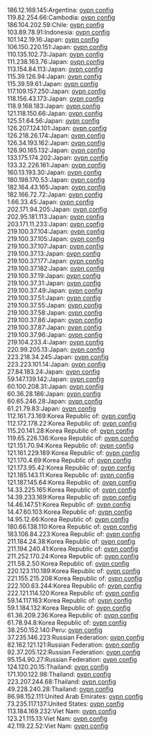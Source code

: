 186.12.169.145:Argentina: [ovpn config](vpn/186_12_169_145.ovpn)  
119.82.254.66:Cambodia: [ovpn config](vpn/119_82_254_66.ovpn)  
186.104.202.59:Chile: [ovpn config](vpn/186_104_202_59.ovpn)  
103.89.78.91:Indonesia: [ovpn config](vpn/103_89_78_91.ovpn)  
101.142.19.16:Japan: [ovpn config](vpn/101_142_19_16.ovpn)  
106.150.220.151:Japan: [ovpn config](vpn/106_150_220_151.ovpn)  
110.135.102.73:Japan: [ovpn config](vpn/110_135_102_73.ovpn)  
111.238.163.76:Japan: [ovpn config](vpn/111_238_163_76.ovpn)  
113.154.84.113:Japan: [ovpn config](vpn/113_154_84_113.ovpn)  
115.39.126.94:Japan: [ovpn config](vpn/115_39_126_94.ovpn)  
115.39.59.61:Japan: [ovpn config](vpn/115_39_59_61.ovpn)  
117.109.157.250:Japan: [ovpn config](vpn/117_109_157_250.ovpn)  
118.156.43.173:Japan: [ovpn config](vpn/118_156_43_173.ovpn)  
118.9.168.183:Japan: [ovpn config](vpn/118_9_168_183.ovpn)  
121.118.150.66:Japan: [ovpn config](vpn/121_118_150_66.ovpn)  
125.51.64.56:Japan: [ovpn config](vpn/125_51_64_56.ovpn)  
126.207.124.101:Japan: [ovpn config](vpn/126_207_124_101.ovpn)  
126.218.26.174:Japan: [ovpn config](vpn/126_218_26_174.ovpn)  
126.34.193.162:Japan: [ovpn config](vpn/126_34_193_162.ovpn)  
126.90.165.132:Japan: [ovpn config](vpn/126_90_165_132.ovpn)  
133.175.174.202:Japan: [ovpn config](vpn/133_175_174_202.ovpn)  
133.32.226.161:Japan: [ovpn config](vpn/133_32_226_161.ovpn)  
160.13.193.30:Japan: [ovpn config](vpn/160_13_193_30.ovpn)  
180.198.170.53:Japan: [ovpn config](vpn/180_198_170_53.ovpn)  
182.164.43.165:Japan: [ovpn config](vpn/182_164_43_165.ovpn)  
182.166.72.72:Japan: [ovpn config](vpn/182_166_72_72.ovpn)  
1.66.33.45:Japan: [ovpn config](vpn/1_66_33_45.ovpn)  
202.171.94.205:Japan: [ovpn config](vpn/202_171_94_205.ovpn)  
202.95.181.113:Japan: [ovpn config](vpn/202_95_181_113.ovpn)  
203.171.11.233:Japan: [ovpn config](vpn/203_171_11_233.ovpn)  
219.100.37.104:Japan: [ovpn config](vpn/219_100_37_104.ovpn)  
219.100.37.105:Japan: [ovpn config](vpn/219_100_37_105.ovpn)  
219.100.37.107:Japan: [ovpn config](vpn/219_100_37_107.ovpn)  
219.100.37.13:Japan: [ovpn config](vpn/219_100_37_13.ovpn)  
219.100.37.177:Japan: [ovpn config](vpn/219_100_37_177.ovpn)  
219.100.37.182:Japan: [ovpn config](vpn/219_100_37_182.ovpn)  
219.100.37.19:Japan: [ovpn config](vpn/219_100_37_19.ovpn)  
219.100.37.31:Japan: [ovpn config](vpn/219_100_37_31.ovpn)  
219.100.37.49:Japan: [ovpn config](vpn/219_100_37_49.ovpn)  
219.100.37.51:Japan: [ovpn config](vpn/219_100_37_51.ovpn)  
219.100.37.55:Japan: [ovpn config](vpn/219_100_37_55.ovpn)  
219.100.37.58:Japan: [ovpn config](vpn/219_100_37_58.ovpn)  
219.100.37.86:Japan: [ovpn config](vpn/219_100_37_86.ovpn)  
219.100.37.87:Japan: [ovpn config](vpn/219_100_37_87.ovpn)  
219.100.37.96:Japan: [ovpn config](vpn/219_100_37_96.ovpn)  
219.104.233.4:Japan: [ovpn config](vpn/219_104_233_4.ovpn)  
220.99.205.13:Japan: [ovpn config](vpn/220_99_205_13.ovpn)  
223.218.34.245:Japan: [ovpn config](vpn/223_218_34_245.ovpn)  
223.223.101.14:Japan: [ovpn config](vpn/223_223_101_14.ovpn)  
27.84.183.24:Japan: [ovpn config](vpn/27_84_183_24.ovpn)  
59.147.139.142:Japan: [ovpn config](vpn/59_147_139_142.ovpn)  
60.100.208.31:Japan: [ovpn config](vpn/60_100_208_31.ovpn)  
60.36.28.186:Japan: [ovpn config](vpn/60_36_28_186.ovpn)  
60.65.246.28:Japan: [ovpn config](vpn/60_65_246_28.ovpn)  
61.21.79.83:Japan: [ovpn config](vpn/61_21_79_83.ovpn)  
112.161.73.169:Korea Republic of: [ovpn config](vpn/112_161_73_169.ovpn)  
112.172.178.22:Korea Republic of: [ovpn config](vpn/112_172_178_22.ovpn)  
115.20.141.28:Korea Republic of: [ovpn config](vpn/115_20_141_28.ovpn)  
119.65.226.136:Korea Republic of: [ovpn config](vpn/119_65_226_136.ovpn)  
121.151.70.94:Korea Republic of: [ovpn config](vpn/121_151_70_94.ovpn)  
121.161.229.189:Korea Republic of: [ovpn config](vpn/121_161_229_189.ovpn)  
121.170.4.69:Korea Republic of: [ovpn config](vpn/121_170_4_69.ovpn)  
121.173.95.42:Korea Republic of: [ovpn config](vpn/121_173_95_42.ovpn)  
121.185.143.11:Korea Republic of: [ovpn config](vpn/121_185_143_11.ovpn)  
121.187.145.64:Korea Republic of: [ovpn config](vpn/121_187_145_64.ovpn)  
14.33.225.165:Korea Republic of: [ovpn config](vpn/14_33_225_165.ovpn)  
14.39.233.169:Korea Republic of: [ovpn config](vpn/14_39_233_169.ovpn)  
14.46.147.51:Korea Republic of: [ovpn config](vpn/14_46_147_51.ovpn)  
14.47.60.103:Korea Republic of: [ovpn config](vpn/14_47_60_103.ovpn)  
14.95.12.66:Korea Republic of: [ovpn config](vpn/14_95_12_66.ovpn)  
180.66.138.110:Korea Republic of: [ovpn config](vpn/180_66_138_110.ovpn)  
183.106.84.223:Korea Republic of: [ovpn config](vpn/183_106_84_223.ovpn)  
211.184.24.38:Korea Republic of: [ovpn config](vpn/211_184_24_38.ovpn)  
211.194.240.41:Korea Republic of: [ovpn config](vpn/211_194_240_41.ovpn)  
211.252.170.24:Korea Republic of: [ovpn config](vpn/211_252_170_24.ovpn)  
211.58.2.50:Korea Republic of: [ovpn config](vpn/211_58_2_50.ovpn)  
220.123.110.189:Korea Republic of: [ovpn config](vpn/220_123_110_189.ovpn)  
221.155.215.208:Korea Republic of: [ovpn config](vpn/221_155_215_208.ovpn)  
222.100.63.244:Korea Republic of: [ovpn config](vpn/222_100_63_244.ovpn)  
222.121.114.120:Korea Republic of: [ovpn config](vpn/222_121_114_120.ovpn)  
59.14.117.163:Korea Republic of: [ovpn config](vpn/59_14_117_163.ovpn)  
59.1.184.132:Korea Republic of: [ovpn config](vpn/59_1_184_132.ovpn)  
61.36.209.236:Korea Republic of: [ovpn config](vpn/61_36_209_236.ovpn)  
61.78.94.8:Korea Republic of: [ovpn config](vpn/61_78_94_8.ovpn)  
38.250.152.140:Peru: [ovpn config](vpn/38_250_152_140.ovpn)  
37.235.146.223:Russian Federation: [ovpn config](vpn/37_235_146_223.ovpn)  
82.162.121.121:Russian Federation: [ovpn config](vpn/82_162_121_121.ovpn)  
92.37.205.122:Russian Federation: [ovpn config](vpn/92_37_205_122.ovpn)  
95.154.90.27:Russian Federation: [ovpn config](vpn/95_154_90_27.ovpn)  
124.120.20.15:Thailand: [ovpn config](vpn/124_120_20_15.ovpn)  
171.100.122.98:Thailand: [ovpn config](vpn/171_100_122_98.ovpn)  
223.207.244.68:Thailand: [ovpn config](vpn/223_207_244_68.ovpn)  
49.228.240.28:Thailand: [ovpn config](vpn/49_228_240_28.ovpn)  
86.98.152.111:United Arab Emirates: [ovpn config](vpn/86_98_152_111.ovpn)  
73.235.117.137:United States: [ovpn config](vpn/73_235_117_137.ovpn)  
113.184.169.232:Viet Nam: [ovpn config](vpn/113_184_169_232.ovpn)  
123.21.115.13:Viet Nam: [ovpn config](vpn/123_21_115_13.ovpn)  
42.119.22.52:Viet Nam: [ovpn config](vpn/42_119_22_52.ovpn)  
